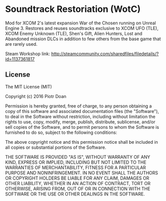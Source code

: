 Soundtrack Restoriation (WotC)
====
Mod for XCOM 2's latest expansion War of the Chosen running on Unreal Engine 3. Restores and reuses soundtracks exclusive to XCOM UFO (TLE), XCOM Enemy Unknown (TLE), Shen's Gift, Alien Hunters, Lost and Abandoned mission DLCs in addition to few others from the base game that are rarely used.

Steam Workshop link: http://steamcommunity.com/sharedfiles/filedetails/?id=1137361817

License
----

The MIT License (MIT)

Copyright (c) 2016 Piotr Doan

Permission is hereby granted, free of charge, to any person obtaining a copy of this software and associated documentation files (the "Software"), to deal in the Software without restriction, including without limitation the rights to use, copy, modify, merge, publish, distribute, sublicense, and/or sell copies of the Software, and to permit persons to whom the Software is furnished to do so, subject to the following conditions:

The above copyright notice and this permission notice shall be included in all copies or substantial portions of the Software.

THE SOFTWARE IS PROVIDED "AS IS", WITHOUT WARRANTY OF ANY KIND, EXPRESS OR IMPLIED, INCLUDING BUT NOT LIMITED TO THE WARRANTIES OF MERCHANTABILITY, FITNESS FOR A PARTICULAR PURPOSE AND NONINFRINGEMENT. IN NO EVENT SHALL THE AUTHORS OR COPYRIGHT HOLDERS BE LIABLE FOR ANY CLAIM, DAMAGES OR OTHER LIABILITY, WHETHER IN AN ACTION OF CONTRACT, TORT OR OTHERWISE, ARISING FROM, OUT OF OR IN CONNECTION WITH THE SOFTWARE OR THE USE OR OTHER DEALINGS IN THE SOFTWARE.
